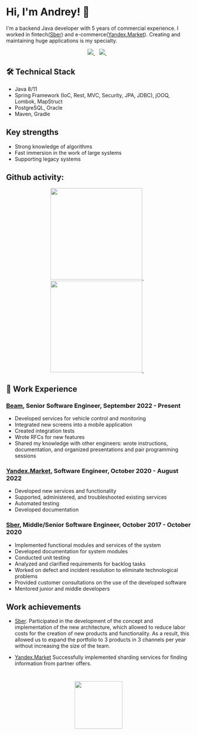 # Hi, I'm Andrey! 👋
I'm a backend Java developer with 5 years of commercial experience. I worked in fintech([Sber](https://en.wikipedia.org/wiki/Sberbank)) and e-commerce([Yandex.Market](https://en.wikipedia.org/wiki/Yandex.Market)). Сreating and maintaining huge applications is my specialty.

<p align='center'>
   <a href="https://t.me/Marbok" target="_blank">
    <img src="https://img.shields.io/badge/Telegram-2CA5E0?style=for-the-badge&logo=telegram&logoColor=white" />        
  </a>&nbsp;&nbsp;
  <a href="www.linkedin.com/in/dmitriev-andrey-dev" target="_blank">
    <img src="https://img.shields.io/badge/linkedin-%230077B5.svg?&style=for-the-badge&logo=linkedin&logoColor=white" />
  </a>&nbsp;&nbsp;
</p>

## 🛠 Technical Stack
* Java 8/11
* Spring Framework (IoC, Rest, MVC, Security, JPA, JDBC), jOOQ, Lombok, MapStruct
* PostgreSQL, Oracle
* Maven, Gradle 

## Key strengths
* Strong knowledge of algorithms
* Fast immersion in the work of large systems
* Supporting legacy systems


## Github activity:

<p align='center'>
   <a href="https://github-readme-stats.vercel.app/api?username=dmitriev-andrey" target="_blank">
    <img height=250 src="https://github-readme-stats.vercel.app/api?username=dmitriev-andrey" />        
  </a>&nbsp;&nbsp;
  <a href="[www.linkedin.com/in/dmitriev-andrey-dev](https://github-readme-stats.vercel.app/api/top-langs/?username=dmitriev-andrey)" target="_blank">
    <img height=250 src="https://github-readme-stats.vercel.app/api/top-langs/?username=dmitriev-andrey" />
  </a>&nbsp;&nbsp;
</p>

## :office: Work Experience
### [Beam](https://www.ridebeam.com), Senior Software Engineer, September 2022 - Present
* Developed services for vehicle control and monitoring
* Integrated new screens into a mobile application
* Created integration tests
* Wrote RFCs for new features
* Shared my knowledge with other engineers: wrote instructions, documentation, and organized presentations and pair programming sessions

### [Yandex.Market](https://en.wikipedia.org/wiki/Yandex.Market), Software Engineer, October 2020 - August 2022
* Developed new services and functionality
* Supported, administered, and troubleshooted existing services
* Automated testing
* Developed documentation

### [Sber](https://en.wikipedia.org/wiki/Sberbank), Middle/Senior Software Engineer, October 2017 - October 2020
* Implemented functional modules and services of the system
* Developed documentation for system modules
* Conducted unit testing
* Analyzed and clarified requirements for backlog tasks
* Worked on defect and incident resolution to eliminate technological problems
* Provided customer consultations on the use of the developed software
* Mentored junior and middle developers

## Work achievements

* [Sber](https://en.wikipedia.org/wiki/Sberbank). Participated in the development of the concept and implementation of the new architecture, which allowed to reduce labor costs for the creation of new products and functionality. As a result, this allowed us to expand the portfolio to 3 products in 3 channels per year without increasing the size of the team.

* [Yandex.Market](https://en.wikipedia.org/wiki/Yandex.Market) Successfully implemented sharding services for finding information from partner offers.

<div align="center" style="margin: 40px 0">
   <a href="https://github.com/dmitriev-andrey/github-profile-views-counter">
       <img width="130px" src="https://komarev.com/ghpvc/?username=dmitriev-andrey&color=DE002D">
   </a>
</div>
